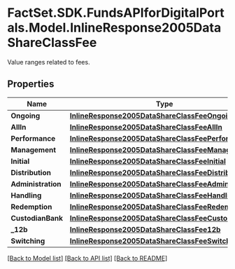 # FactSet.SDK.FundsAPIforDigitalPortals.Model.InlineResponse2005DataShareClassFee
Value ranges related to fees.

## Properties

Name | Type | Description | Notes
------------ | ------------- | ------------- | -------------
**Ongoing** | [**InlineResponse2005DataShareClassFeeOngoing**](InlineResponse2005DataShareClassFeeOngoing.md) |  | [optional] 
**AllIn** | [**InlineResponse2005DataShareClassFeeAllIn**](InlineResponse2005DataShareClassFeeAllIn.md) |  | [optional] 
**Performance** | [**InlineResponse2005DataShareClassFeePerformance**](InlineResponse2005DataShareClassFeePerformance.md) |  | [optional] 
**Management** | [**InlineResponse2005DataShareClassFeeManagement**](InlineResponse2005DataShareClassFeeManagement.md) |  | [optional] 
**Initial** | [**InlineResponse2005DataShareClassFeeInitial**](InlineResponse2005DataShareClassFeeInitial.md) |  | [optional] 
**Distribution** | [**InlineResponse2005DataShareClassFeeDistribution**](InlineResponse2005DataShareClassFeeDistribution.md) |  | [optional] 
**Administration** | [**InlineResponse2005DataShareClassFeeAdministration**](InlineResponse2005DataShareClassFeeAdministration.md) |  | [optional] 
**Handling** | [**InlineResponse2005DataShareClassFeeHandling**](InlineResponse2005DataShareClassFeeHandling.md) |  | [optional] 
**Redemption** | [**InlineResponse2005DataShareClassFeeRedemption**](InlineResponse2005DataShareClassFeeRedemption.md) |  | [optional] 
**CustodianBank** | [**InlineResponse2005DataShareClassFeeCustodianBank**](InlineResponse2005DataShareClassFeeCustodianBank.md) |  | [optional] 
**_12b** | [**InlineResponse2005DataShareClassFee12b**](InlineResponse2005DataShareClassFee12b.md) |  | [optional] 
**Switching** | [**InlineResponse2005DataShareClassFeeSwitching**](InlineResponse2005DataShareClassFeeSwitching.md) |  | [optional] 

[[Back to Model list]](../README.md#documentation-for-models) [[Back to API list]](../README.md#documentation-for-api-endpoints) [[Back to README]](../README.md)

